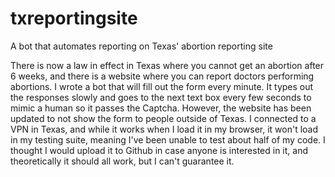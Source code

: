 # txreportingsite
A bot that automates reporting on Texas' abortion reporting site

There is now a law in effect in Texas where you cannot get an abortion after 6 weeks, and there is a website where you can report doctors performing abortions. I wrote a bot that will fill out the form every minute. It types out the responses slowly and goes to the next text box every few seconds to mimic a human so it passes the Captcha. However, the website has been updated to not show the form to people outside of Texas. I connected to a VPN in Texas, and while it works when I load it in my browser, it won't load in my testing suite, meaning I've been unable to test about half of my code. I thought I would upload it to Github in case anyone is interested in it, and theoretically it should all work, but I can't guarantee it.
